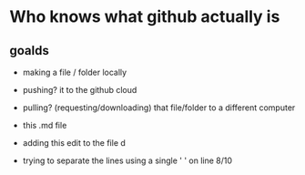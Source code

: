 # Who knows what github actually is

## goalds
- making a file / folder locally
- pushing? it to the github cloud
- pulling? (requesting/downloading) that file/folder to a different computer
- this .md file
 
- adding this edit to the file
d
- trying to separate the lines using a single ' ' on line 8/10

